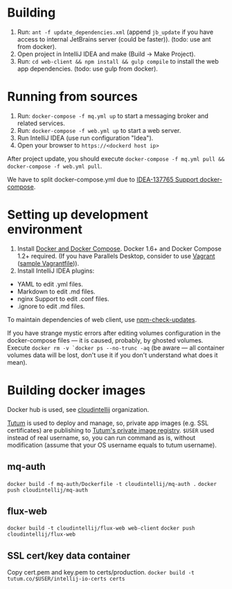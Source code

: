 # Building
1. Run: `ant -f update_dependencies.xml` (append `jb_update` if you have access to internal JetBrains server (could be faster)). (todo: use ant from docker).
2. Open project in IntelliJ IDEA and make (Build -> Make Project).
3. Run: `cd web-client && npm install && gulp compile` to install the web app dependencies. (todo: use gulp from docker).

# Running from sources
1. Run: `docker-compose -f mq.yml up` to start a messaging broker and related services.
1. Run: `docker-compose -f web.yml up` to start a web server.
1. Run IntelliJ IDEA (use run configuration "Idea").
1. Open your browser to `https://<dockerd host ip>`

After project update, you should execute `docker-compose -f mq.yml pull && docker-compose -f web.yml pull`.

We have to split docker-compose.yml due to [IDEA-137765 Support docker-compose](https://youtrack.jetbrains.com/issue/IDEA-137765).

# Setting up development environment
1. Install [Docker and Docker Compose](https://docs.docker.com/compose/install/). Docker 1.6+ and Docker Compose 1.2+ required. 
(If you have Parallels Desktop, consider to use [Vagrant](https://github.com/Parallels/boot2docker-vagrant-box) ([sample Vagrantfile](https://dl.dropboxusercontent.com/u/43511007/Vagrantfile))).
1. Install IntelliJ IDEA plugins:
  * YAML to edit .yml files.
  * Markdown to edit .md files.
  * nginx Support to edit .conf files.
  * .ignore to edit .md files.

To maintain dependencies of web client, use [npm-check-updates](https://www.npmjs.com/package/npm-check-updates).

If you have strange mystic errors after editing volumes configuration in the docker-compose files — it is caused, probably, by ghosted volumes.
Execute ```docker rm -v `docker ps --no-trunc -aq``` (be aware — all container volumes data will be lost, don't use it if you don't understand what does it mean).

# Building docker images
Docker hub is used, see [cloudintellij](https://registry.hub.docker.com/repos/cloudintellij/) organization.

[Tutum](https://www.tutum.co/) is used to deploy and manage, so, private app images (e.g. SSL certificates) are publishing to [Tutum's private image registry](https://support.tutum.co/support/articles/5000012183-using-tutum-s-private-docker-image-registry).
`$USER` used instead of real username, so, you can run command as is, without modification (assume that your OS username equals to tutum username).

## mq-auth
`docker build -f mq-auth/Dockerfile -t cloudintellij/mq-auth .`
`docker push cloudintellij/mq-auth`

## flux-web
`docker build -t cloudintellij/flux-web web-client`
`docker push cloudintellij/flux-web`

## SSL cert/key data container
Copy cert.pem and key.pem to certs/production.
`docker build -t tutum.co/$USER/intellij-io-certs certs`